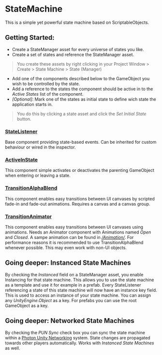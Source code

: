 # StateMachine

This is a simple yet powerful state machine based on ScriptableObjects.

## Getting Started:
- Create a StateManager asset for every universe of states you like.
- Create a set of states and reference the StateManager asset.
> You create these assets by right clicking in your Project Window > Create > State Machine > State (Manager)
- Add one of the components described below to the GameObject you wish to be controlled by the state.
- Add a reference to the states the component should be active in to the *Active States* list of the component.
- *[Optional]*: Mark one of the states as initial state to define wich state the application starts in.
> You do this by clicking a state asset and click the *Set Initial State* button.

### [StateListener](Core/StateListener.cs)

Base component providing state-based events. Can be inherited for custom behaviour or wired in the inspector.

### [ActiveInState](StateListener/ActiveInState.cs)

This component simple activates or deactivates the parenting GameObject when entering or leaving a state.

### [TransitionAlphaBlend](StateListener/TransitionAlphaBlend.cs)

This component enables easy transitions between UI canvases by scripted fade-in and fade-out animations. Requires a canvas and a canvas group.

### [TransitionAnimator](StateListener/TransitionAnimator.cs)

This component enables easy transitions between UI canvases using animations. Needs an Animator component with Animations named *Open* and *Closed*. A sampe animation can be found in [*/Animation/*](StateMachine/StateListener/Animation/). For performance reasons it is recommended to use TransitionAlphaBlend whenever possible. This may even work with non-UI objects.

## Going deeper: Instanced State Machines

By checking the *Instanced* field on a StateManager asset, you enable Instancing for that state machine. 
This allows you to use the state machine as a template and use it for example in a prefab. 
Every StateListener referencing a state of this state machine will now have an instance key field. 
This is used to access an instance of your state machine. You can assign any *UnityEngine.Object* as a key. 
For prefabs you can use the root GameObject as a key.

## Going deeper: Networked State Machines

By checking the *PUN Sync* check box you can sync the state machine within a [Photon Unity Networking](https://www.photonengine.com/en/PUN) system. State changes are propagated towards other players automatically. Works with *Instanced State Machines* as well. 
